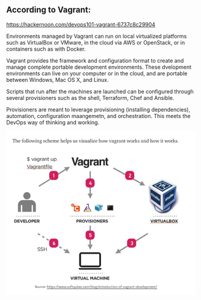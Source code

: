 ## According to Vagrant:

https://hackernoon.com/devops101-vagrant-6737c8c29904

Environments managed by Vagrant can run on local virtualized platforms such as VirtualBox or VMware, in the cloud via AWS or OpenStack, or in containers such as with Docker.

Vagrant provides the framework and configuration format to create and manage complete portable development environments. These dvelopment environments can live on your computer or in the cloud, and are portable between Windows, Mac OS X, and Linux.

Scripts that run after the machines are launched can be configured through several provisioners such as the shell, Terraform, Chef and Ansible.

Provisioners are meant to leverage provisioning (installing dependencies), automation, configuration maangemetn, and orchestration. This meets the DevOps way of thinking and working.

![alt text](vagrant.png)
